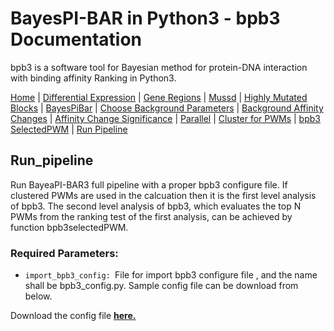 # BayesPI-BAR in Python3 - bpb3 Documentation

bpb3 is a software tool for Bayesian method for protein-DNA interaction with binding affinity Ranking in Python3.


[Home](index.md) | [Differential Expression](differential_expression.md) | [Gene Regions](gene_regions.md) | [Mussd](mussd.md) | [Highly Mutated Blocks](highly_mutated_blocks.md) | [BayesPiBar](bayespi_bar.md) | [Choose Background Parameters](choose_background_parameters.md) | [Background Affinity Changes](background_affinity_changes.md) | [Affinity Change Significance](affinity_change_significance_test.md) | [Parallel](parallel.md) | [Cluster for PWMs](make_cluster4pwm.md) | [bpb3 SelectedPWM](bpb3selectedPWM.md) | [Run Pipeline](run_pipeline.md)



## Run_pipeline

<p> Run BayeaPI-BAR3 full pipeline with a proper bpb3 configure file. If clustered PWMs are used in the calcuation then it is the first level analysis of bpb3. The second level analysis of bpb3, which evaluates the top N PWMs from the ranking test of the first analysis, can be achieved by function bpb3selectedPWM. </p>

### Required Parameters:

<ul>
  <li><code>import_bpb3_config: </code>File for import bpb3 configure file , and the name shall be bpb3_config.py. Sample config file can be download from below. </li>
</ul>
Download the config file <strong><a href="https://github.com/Omer0191/omer0191.github.io/blob/master/abc4pwm_code_demo.tar.gz">here.</a></strong> 

